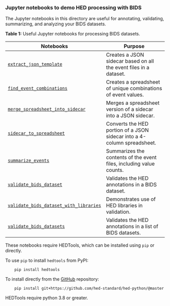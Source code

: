 ### Jupyter notebooks to demo HED processing with BIDS

The Jupyter notebooks in this directory are useful for annotating,
validating, summarizing, and analyzing your BIDS datasets.

**Table 1:** Useful Jupyter notebooks for processing BIDS datasets.

| Notebooks                                                                                                                                                              | Purpose                                                                 | 
|------------------------------------------------------------------------------------------------------------------------------------------------------------------------|-------------------------------------------------------------------------| 
| [`extract_json_template`](https://github.com/hed-standard/hed-examples/blob/main/src/jupyter_notebooks/bids/extract_json_template.ipynb)                               | Creates a JSON sidecar based on all the event files in a dataset.       |
| [`find_event_combinations`](https://github.com/hed-standard/hed-examples/blob/main/src/jupyter_notebooks/bids/find_event_combinations.ipynb)                           | Creates a spreadsheet of unique combinations of event values.           |
| [`merge_spreadsheet_into_sidecar`](https://github.com/hed-standard/hed-examples/blob/main/src/jupyter_notebooks/bids/merge_spreadsheet_into_sidecar.ipynb)             | Merges a spreadsheet version of a sidecar into a JSON sidecar.          |
| [`sidecar_to_spreadsheet`](https://github.com/hed-standard/hed-examples/blob/main/src/jupyter_notebooks/bids/sidecar_to_spreadsheet.ipynb)                             | Converts the HED portion of a JSON sidecar into a 4-column spreadsheet. |
| [`summarize_events`](https://github.com/hed-standard/hed-examples/blob/main/src/jupyter_notebooks/bids/summarize_events.ipynb)                                         | Summarizes the contents of the event files, including value counts.     |  
| [`validate_bids_dataset`](https://github.com/hed-standard/hed-examples/blob/main/src/jupyter_notebooks/bids/validate_bids_dataset.ipynb)                               | Validates the HED annotations in a BIDS dataset.                        |
| [`validate_bids_dataset_with_libraries`](https://github.com/hed-standard/hed-examples/blob/main/src/jupyter_notebooks/bids/validate_bids_dataset_with_libraries.ipynb) | Demonstrates use of HED libraries in validation.                        |  
| [`validate_bids_datasets`](https://github.com/hed-standard/hed-examples/blob/main/src/jupyter_notebooks/bids/validate_bids_datasets.ipynb)                             | Validates the HED annotations in a list of BIDS datasets.               |  

These notebooks require HEDTools, which can be installed using `pip` or directly.

To use `pip` to install `hedtools` from PyPI:

   ```
       pip install hedtools
   ```

To install directly from the 
[GitHub](https://github.com/hed-standard/hed-python) repository:

   ```
       pip install git+https://github.com/hed-standard/hed-python/@master
   ```

HEDTools require python 3.8 or greater.

